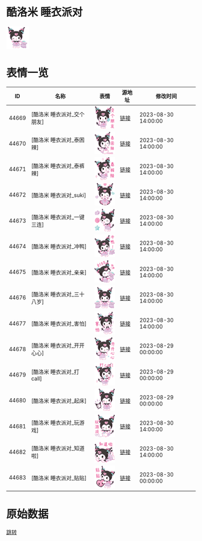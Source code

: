 # 酷洛米 睡衣派对

<img src="./cover.png" height="60" alt="cover" />

# 表情一览

|ID|名称|表情|源地址|修改时间|
|----|----|----|----|----|
|44669|[酷洛米 睡衣派对_交个朋友]|<img src="./pic/044669_%5B酷洛米 睡衣派对_交个朋友%5D.png" height="60" alt="交个朋友"/>|[链接](https://i0.hdslb.com/bfs/garb/47cca3979e796e03c114ffa03500b556ddb5d1e7.png)|2023-08-30 14:00:00|
|44670|[酷洛米 睡衣派对_泰困辣]|<img src="./pic/044670_%5B酷洛米 睡衣派对_泰困辣%5D.png" height="60" alt="泰困辣"/>|[链接](https://i0.hdslb.com/bfs/garb/ee334d7a26946140703b312d1a2a2d93e9ea57e2.png)|2023-08-30 14:00:00|
|44671|[酷洛米 睡衣派对_泰裤辣]|<img src="./pic/044671_%5B酷洛米 睡衣派对_泰裤辣%5D.png" height="60" alt="泰裤辣"/>|[链接](https://i0.hdslb.com/bfs/garb/a8b350fcc097104cad32cd64436cb3fbf4e17033.png)|2023-08-30 14:00:00|
|44672|[酷洛米 睡衣派对_suki]|<img src="./pic/044672_%5B酷洛米 睡衣派对_suki%5D.png" height="60" alt="suki"/>|[链接](https://i0.hdslb.com/bfs/garb/ed7201a535e58f23b7288f5ee7c7ecbe65c43211.png)|2023-08-30 14:00:00|
|44673|[酷洛米 睡衣派对_一键三连]|<img src="./pic/044673_%5B酷洛米 睡衣派对_一键三连%5D.png" height="60" alt="一键三连"/>|[链接](https://i0.hdslb.com/bfs/garb/46d9064251361514094a334e271fbbb5a237fc15.png)|2023-08-30 14:00:00|
|44674|[酷洛米 睡衣派对_冲鸭]|<img src="./pic/044674_%5B酷洛米 睡衣派对_冲鸭%5D.png" height="60" alt="冲鸭"/>|[链接](https://i0.hdslb.com/bfs/garb/c9a935a1f3b70fc11d60c4eea6bc45cd0465c7e4.png)|2023-08-30 14:00:00|
|44675|[酷洛米 睡衣派对_亲亲]|<img src="./pic/044675_%5B酷洛米 睡衣派对_亲亲%5D.png" height="60" alt="亲亲"/>|[链接](https://i0.hdslb.com/bfs/garb/44f3790075f8886ec0bafafce01793e0340bab6b.png)|2023-08-30 14:00:00|
|44676|[酷洛米 睡衣派对_三十八岁]|<img src="./pic/044676_%5B酷洛米 睡衣派对_三十八岁%5D.png" height="60" alt="三十八岁"/>|[链接](https://i0.hdslb.com/bfs/garb/243299d2df0a498caac7677afcad223d8dbe893b.png)|2023-08-30 14:00:00|
|44677|[酷洛米 睡衣派对_害怕]|<img src="./pic/044677_%5B酷洛米 睡衣派对_害怕%5D.png" height="60" alt="害怕"/>|[链接](https://i0.hdslb.com/bfs/garb/56ded649a7ad43ee8b3af3ed202bea5ba900de6e.png)|2023-08-30 14:00:00|
|44678|[酷洛米 睡衣派对_开开心心]|<img src="./pic/044678_%5B酷洛米 睡衣派对_开开心心%5D.png" height="60" alt="开开心心"/>|[链接](https://i0.hdslb.com/bfs/garb/5c6f1e08d4c3f7a26908367cd537792e4d2356b9.png)|2023-08-29 00:00:00|
|44679|[酷洛米 睡衣派对_打call]|<img src="./pic/044679_%5B酷洛米 睡衣派对_打call%5D.png" height="60" alt="打call"/>|[链接](https://i0.hdslb.com/bfs/garb/0b4a1aee6826e427783475050ff2aab821627f5a.png)|2023-08-29 00:00:00|
|44680|[酷洛米 睡衣派对_起床]|<img src="./pic/044680_%5B酷洛米 睡衣派对_起床%5D.png" height="60" alt="起床"/>|[链接](https://i0.hdslb.com/bfs/garb/e9c59d391334dc4dc9e1f4f6ccfcb052817a7d31.png)|2023-08-29 00:00:00|
|44681|[酷洛米 睡衣派对_玩游戏]|<img src="./pic/044681_%5B酷洛米 睡衣派对_玩游戏%5D.png" height="60" alt="玩游戏"/>|[链接](https://i0.hdslb.com/bfs/garb/8484604f13f647a37281dd1d1fe3bf4006fbfbba.png)|2023-08-30 14:00:00|
|44682|[酷洛米 睡衣派对_知道啦]|<img src="./pic/044682_%5B酷洛米 睡衣派对_知道啦%5D.png" height="60" alt="知道啦"/>|[链接](https://i0.hdslb.com/bfs/garb/3fe64c0d1659fb74ca4aa5e28ebbf77d0f5f784d.png)|2023-08-30 14:00:00|
|44683|[酷洛米 睡衣派对_贴贴]|<img src="./pic/044683_%5B酷洛米 睡衣派对_贴贴%5D.png" height="60" alt="贴贴"/>|[链接](https://i0.hdslb.com/bfs/garb/5f2cdc7e6b8f0c993b9eb28f91e8553ab61f7f73.png)|2023-08-30 00:00:00|

# 原始数据

[跳转](./raw.json)

